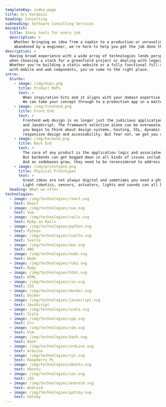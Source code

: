 ```yaml
---
templateKey: index-page
title: Ari Kardasis
heading: Consulting
subheading: Software Consulting Services
mainpitch:
  title: Sharp tools for every job
  description: >
    Whether bringing an idea from a napkin to a production or unraveling a legacy codebase
    abandoned by a engineer, we're here to help you get the job done the way you want it, pronto! 
description: >
  Having broad experience with a wide array of technologies lends perspective 
  when choosing a stack for a greenfield project or dealing with legacy code.
  Whether you're building a static website or a fully functional full-stack app 
  with mobile and web components, you've come to the right place.
intro:
  blurbs:
    - image: /img/mvps.png
      title: Product MVPs
      text: >
        When inspiration hits and it aligns with your domain expertise and strategic insights, there's no time to waste hiring a team to bring your idea to life. 
        We can take your concept through to a production app in a matter of weeks and give you the chance to assess, iterate and launch before you know it.
    - image: /img/frontend.png
      title: Front End
      text: >
        Frontend web design is no longer just the judicious application of HTML, CSS 
        and JavaScript. The framework selection alone can be overwealming before
        you begin to think about design systems, hosting, SSL, dynamic content, 
        responsive design and accessability. But fear not, we got you covered.
    - image: /img/backend.png
      title: Back End
      text: >
        The core of any product is the application logic and associated database that users and customers interact with.  
        But backends can get bogged down in all kinds of issues including security, performance and infrastructure costs. 
        And as codebases grow, they need to be reconsidered to address the issues of scale that come with your growing business.
    - image: /img/prototypes.png
      title: Physical Prototypes
      text: >
        Great ideas are not always digital and sometimes you need a physical object to acheieve your goals. 
        Light robotics, sensors, actuators, lights and sounds can all be internet connected and ready to create the widget of the future. 
  heading: What we offer
technologies:
  - image: /img/technologies/react.svg
    text: React
  - image: /img/technologies/vue.svg
    text: Vue
  - image: /img/technologies/rails.svg
    text: Ruby on Rails
  - image: /img/technologies/python.svg
    text: Python
  - image: /img/technologies/svelte.svg
    text: Svelte
  - image: /img/technologies/aws.svg
    text: AWS
  - image: /img/technologies/node.svg
    text: Node
  - image: /img/technologies/ruby.svg
    text: Ruby
  - image: /img/technologies/html.svg
    text: HTML
  - image: /img/technologies/css.svg
    text: CSS
  - image: /img/technologies/docker.svg
    text: Docker
  - image: /img/technologies/javascript.svg
    text: JavaScript
  - image: /img/technologies/scala.svg
    text: Scala
  - image: /img/technologies/cpp.svg
    text: C++
  - image: /img/technologies/vim.svg
    text: Vim
  - image: /img/technologies/bash.svg
    text: Bash
  - image: /img/technologies/arduino.svg
    text: Arduino
  - image: /img/technologies/rpi.svg
    text: Raspberry Pi
  - image: /img/technologies/ubuntu.svg
    text: Ubuntu
  - image: /img/technologies/ios.svg
    text: iOS
  - image: /img/technologies/android.svg
    text: Android
  - image: /img/technologies/gatsby.svg
    text: Gatsby
---
```

